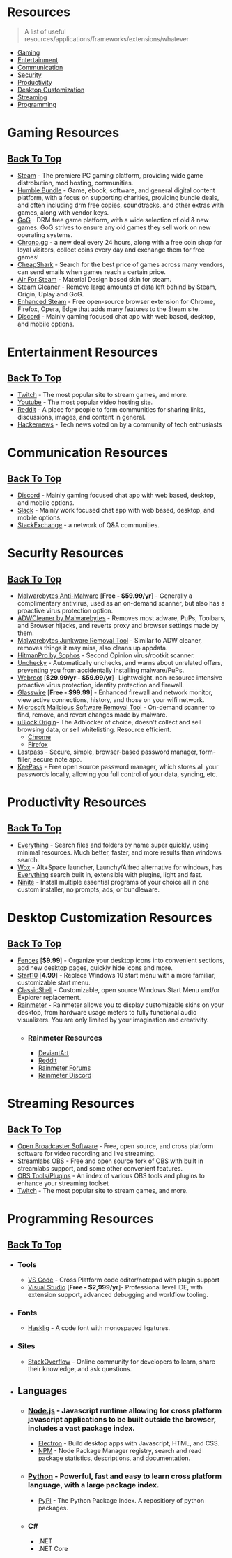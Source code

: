 # Resources

> A list of useful resources/applications/frameworks/extensions/whatever


- [Gaming](#gaming-resources)
- [Entertainment](#entertainment-resources)
- [Communication](#communication-resources)
- [Security](#security-resources)
- [Productivity](#productivity-resources)
- [Desktop Customization](#desktop-customization-resources)
- [Streaming](#streaming-resources)
- [Programming](#programming-resources)



# Gaming Resources
## [**Back To Top**](#resources)
* [Steam](https://www.steampowered.com) - The premiere PC gaming platform, providing wide game distrobution, mod hosting, communities.
* [Humble Bundle](https://www.humblebundle.com/) - Game, ebook, software, and general digital content platform, with a focus on supporting charities, providing bundle deals, and often including drm free copies, soundtracks, and other extras with games, along with vendor keys.
* [GoG](https://www.gog.com) - DRM free game platform, with a wide selection of old & new games. GoG strives to ensure any old games they sell work on new operating systems.
* [Chrono.gg](https://www.chrono.gg/) - a new deal every 24 hours, along with a free coin shop for loyal visitors, collect coins every day and exchange them for free games!
* [CheapShark](https://www.cheapshark.com) - Search for the best price of games across many vendors, can send emails when games reach a certain price.
* [Air For Steam](https://github.com/Outsetini/Air-for-Steam) - Material Design based skin for steam. 
* [Steam Cleaner](https://github.com/Codeusa/SteamCleaner) - Remove large amounts of data left behind by Steam, Origin, Uplay and GoG. 
* [Enhanced Steam](http://www.enhancedsteam.com/) - Free open-source browser extension for Chrome, Firefox, Opera, Edge that adds many features to the Steam site.
* [Discord](http://Discordapp.com) - Mainly gaming focused chat app with web based, desktop, and mobile options.

# Entertainment Resources
## [**Back To Top**](#resources)
* [Twitch](https://www.twitch.tv) - The most popular site to stream games, and more.
* [Youtube](https://www.youtube.com) - The most popular video hosting site.
* [Reddit](https://www.reddit.com) - A place for people to form communities for sharing links, discussions, images, and content in general.
* [Hackernews](https://news.ycombinator.com/) - Tech news voted on by a community of tech enthusiasts

# Communication Resources
## [**Back To Top**](#resources)
* [Discord](http://Discordapp.com) - Mainly gaming focused chat app with web based, desktop, and mobile options.
* [Slack](http://www.slack.com) - Mainly work focused chat app with web based, desktop, and mobile options.
* [StackExchange](https://stackexchange.com/) - a network of Q&A communities.

# Security Resources
## [**Back To Top**](#resources)
* [Malwarebytes Anti-Malware](https://www.malwarebytes.com/) [**Free - $59.99/yr**] - Generally a complimentary antivirus, used as an on-demand scanner, but also has a proactive virus protection option.
* [ADWCleaner by Malwarebytes](https://www.malwarebytes.com/adwcleaner/) - Removes most adware, PuPs, Toolbars, and Browser hijacks, and reverts proxy and browser settings made by them.
* [Malwarebytes Junkware Removal Tool](https://www.malwarebytes.com/junkwareremovaltool/) - Similar to ADW cleaner, removes things it may miss, also cleans up appdata.
* [HitmanPro by Sophos](https://www.hitmanpro.com/en-us/hmp.aspx) - Second Opinion virus/rootkit scanner.
* [Unchecky](http://unchecky.com/) - Automatically unchecks, and warns about unrelated offers, preventing you from accidentally installing malware/PuPs.
* [Webroot](https://www.webroot.com) [**$29.99/yr - $59.99/yr**]- Lightweight, non-resource intensive proactive virus protection, identity protection and firewall.
* [Glasswire](https://www.glasswire.com) [**Free - $99.99**] - Enhanced firewall and network monitor, view active connections, history, and those on your wifi network. 
* [Microsoft Malicious Software Removal Tool](https://www.microsoft.com/en-us/download/malicious-software-removal-tool-details.aspx) - On-demand scanner to find, remove, and revert changes made by malware.
* [uBlock Origin](https://github.com/gorhill/uBlock#firefox--firefox-for-android)- The Adblocker of choice, doesn't collect and sell browsing data, or sell whitelisting. Resource efficient.
    *  [Chrome](https://chrome.google.com/webstore/detail/ublock-origin/cjpalhdlnbpafiamejdnhcphjbkeiagm?hl=en)
    *  [Firefox](https://addons.mozilla.org/en-US/firefox/addon/ublock-origin/) 
* [Lastpass](https://www.lastpass.com/) - Secure, simple, browser-based password manager, form-filler, secure note app.
* [KeePass](https://keepass.info/) - Free open source password manager, which stores all your passwords locally, allowing you full control of your data, syncing, etc.

# Productivity Resources
## [**Back To Top**](#resources)
* [Everything](https://www.voidtools.com/) - Search files and folders by name super quickly, using minimal resources. Much better, faster, and more results than windows search.
* [Wox](http://www.wox.one) - Alt+Space launcher, Launchy/Alfred alternative for windows, has [Everything](https://www.voidtools.com/) search built in, extensible with plugins, light and fast.
* [Ninite](https://www.ninite.com) - Install multiple essential programs of your choice all in one custom installer, no prompts, ads, or bundleware.

# Desktop Customization Resources
## [**Back To Top**](#resources)
* [Fences](https://www.stardock.com/products/fences/) [**$9.99**] -  Organize your desktop icons into convenient sections, add new desktop pages, quickly hide icons and more.
* [Start10](https://www.stardock.com/products/start10/) [**4.99**] - Replace Windows 10 start menu with a more familiar, customizable start menu.
* [ClassicShell](http://www.classicshell.net/) - Customizable, open source Windows Start Menu and/or Explorer replacement.
* [Rainmeter](https://www.rainmeter.net/) - Rainmeter allows you to display customizable skins on your desktop, from hardware usage meters to fully functional audio visualizers.
You are only limited by your imagination and creativity.
    * ### Rainmeter Resources
        *  [DeviantArt](https://rainmeter.deviantart.com/)
        *  [Reddit](https://www.reddit.com/r/Rainmeter/)
        *  [Rainmeter Forums](https://forum.rainmeter.net/viewforum.php?f=27)
        *  [Rainmeter Discord](https://discord.gg/rainmeter)

# Streaming Resources
## [**Back To Top**](#resources)
* [Open Broadcaster Software](https://obsproject.com/) - Free, open source, and cross platform software for video recording and live streaming.
* [Streamlabs OBS](https://www.streamlabs.com) - Free and open source fork of OBS with built in streamlabs support, and some other convenient features.
* [OBS Tools/Plugins](https://obsproject.com/forum/resources/categories/tools.4/?order=resource_date) - An index of various OBS tools and plugins to enhance your streaming toolset
* [Twitch](https://www.twitch.tv) - The most popular site to stream games, and more.

# Programming Resources
## [**Back To Top**](#resources)
* ### Tools
    * [VS Code](http://www.code.visualstudio.com/) - Cross Platform code editor/notepad with plugin support
    * [Visual Studio](http://www.visualstudio.com/) [**Free - $2,999/yr**]- Professional level IDE, with extension support, advanced debugging and workflow tooling.
* ### Fonts
    * [Hasklig](https://github.com/i-tu/Hasklig) - A code font with monospaced ligatures.
* ### Sites
    * [StackOverflow](https://stackoverflow.com/) - Online community for developers to learn, share their knowledge, and ask questions.
* ## Languages
    * ### [Node.js](https://nodejs.org/en/) - Javascript runtime allowing for cross platform javascript applications to be built outside the browser, includes a vast package index.
        * [Electron](https://electronjs.org/) - Build desktop apps with Javascript, HTML, and CSS.
        * [NPM](https://www.npmjs.org) - Node Package Manager registry, search and read package statistics, descriptions, and documentation.
    * ### [Python](https://www.python.org) - Powerful, fast and easy to learn cross platform language, with a large package index.
        * [PyPI](https://pypi.python.org/pypi) - The Python Package Index. A repositiory of python packages.
    * ### C#
        * .NET
        * .NET Core

